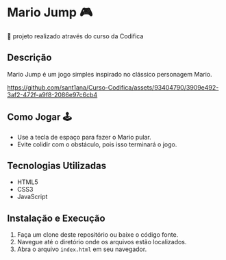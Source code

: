 # Mario Jump 🎮 

🚩 projeto realizado através do curso da Codifica

## Descrição
Mario Jump é um jogo simples inspirado no clássico personagem Mario.


https://github.com/sant1ana/Curso-Codifica/assets/93404790/3909e492-3af2-472f-a9f8-2086e97c6cb4


## Como Jogar 🕹️
- Use a tecla de espaço para fazer o Mario pular.
- Evite colidir com o obstáculo, pois isso terminará o jogo.

## Tecnologias Utilizadas
- HTML5
- CSS3
- JavaScript

## Instalação e Execução
1. Faça um clone deste repositório ou baixe o código fonte.
2. Navegue até o diretório onde os arquivos estão localizados.
3. Abra o arquivo `index.html` em seu navegador.


